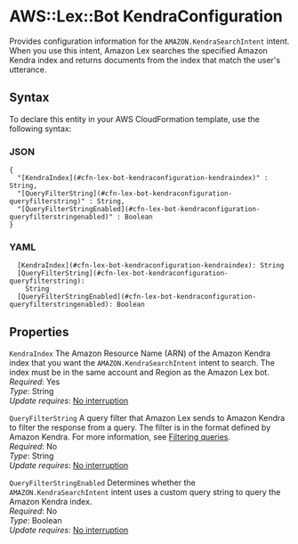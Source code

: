 # AWS::Lex::Bot KendraConfiguration<a name="aws-properties-lex-bot-kendraconfiguration"></a>

Provides configuration information for the `AMAZON.KendraSearchIntent` intent\. When you use this intent, Amazon Lex searches the specified Amazon Kendra index and returns documents from the index that match the user's utterance\.

## Syntax<a name="aws-properties-lex-bot-kendraconfiguration-syntax"></a>

To declare this entity in your AWS CloudFormation template, use the following syntax:

### JSON<a name="aws-properties-lex-bot-kendraconfiguration-syntax.json"></a>

```
{
  "[KendraIndex](#cfn-lex-bot-kendraconfiguration-kendraindex)" : String,
  "[QueryFilterString](#cfn-lex-bot-kendraconfiguration-queryfilterstring)" : String,
  "[QueryFilterStringEnabled](#cfn-lex-bot-kendraconfiguration-queryfilterstringenabled)" : Boolean
}
```

### YAML<a name="aws-properties-lex-bot-kendraconfiguration-syntax.yaml"></a>

```
  [KendraIndex](#cfn-lex-bot-kendraconfiguration-kendraindex): String
  [QueryFilterString](#cfn-lex-bot-kendraconfiguration-queryfilterstring): 
    String
  [QueryFilterStringEnabled](#cfn-lex-bot-kendraconfiguration-queryfilterstringenabled): Boolean
```

## Properties<a name="aws-properties-lex-bot-kendraconfiguration-properties"></a>

`KendraIndex`  <a name="cfn-lex-bot-kendraconfiguration-kendraindex"></a>
The Amazon Resource Name \(ARN\) of the Amazon Kendra index that you want the `AMAZON.KendraSearchIntent` intent to search\. The index must be in the same account and Region as the Amazon Lex bot\.  
*Required*: Yes  
*Type*: String  
*Update requires*: [No interruption](https://docs.aws.amazon.com/AWSCloudFormation/latest/UserGuide/using-cfn-updating-stacks-update-behaviors.html#update-no-interrupt)

`QueryFilterString`  <a name="cfn-lex-bot-kendraconfiguration-queryfilterstring"></a>
A query filter that Amazon Lex sends to Amazon Kendra to filter the response from a query\. The filter is in the format defined by Amazon Kendra\. For more information, see [Filtering queries](https://docs.aws.amazon.com/kendra/latest/dg/filtering.html)\.  
*Required*: No  
*Type*: String  
*Update requires*: [No interruption](https://docs.aws.amazon.com/AWSCloudFormation/latest/UserGuide/using-cfn-updating-stacks-update-behaviors.html#update-no-interrupt)

`QueryFilterStringEnabled`  <a name="cfn-lex-bot-kendraconfiguration-queryfilterstringenabled"></a>
Determines whether the `AMAZON.KendraSearchIntent` intent uses a custom query string to query the Amazon Kendra index\.  
*Required*: No  
*Type*: Boolean  
*Update requires*: [No interruption](https://docs.aws.amazon.com/AWSCloudFormation/latest/UserGuide/using-cfn-updating-stacks-update-behaviors.html#update-no-interrupt)